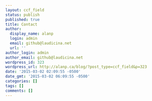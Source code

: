 ```yaml
---
layout: ccf_field
status: publish
published: true
title: Contact
author:
  display_name: alanp
  login: admin
  email: github@laudicina.net
  url: ''
author_login: admin
author_email: github@laudicina.net
wordpress_id: 323
wordpress_url: http://alanp.ca/blog/?post_type=ccf_field&p=323
date: '2015-03-02 02:09:55 -0500'
date_gmt: '2015-03-02 06:09:55 -0500'
categories: []
tags: []
comments: []
---
```


